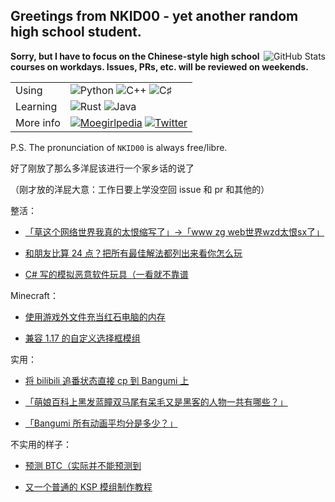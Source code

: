 ## Greetings from NKID00 - yet another random high school student.

<img align="right" src="https://github-readme-stats.vercel.app/api?username=NKID00&show_icons=true&title_color=ff7a9e&icon_color=777" alt="GitHub Stats" />

**Sorry, but I have to focus on the Chinese-style high school courses on workdays. Issues, PRs, etc. will be reviewed on weekends.**

<table>
  <tr>
    <td>Using</td>
    <td><img src="https://img.shields.io/badge/-Python-ff7a9e?style=flat-square&logo=python&logoColor=ffffff" alt="Python" /> <img src="https://img.shields.io/badge/-C%2B%2B-ff7a9e?style=flat-square&logo=C%2B%2B&logoColor=ffffff" alt="C++" /> <img src="https://img.shields.io/badge/-C%20♯-ff7a9e?style=flat-square&logo=C%20Sharp&logoColor=ffffff" alt="C♯" /></td>
  </tr>
  <tr>
    <td>Learning</td>
    <td><img src="https://img.shields.io/badge/-Rust-ff7a9e?style=flat-square&logo=Rust&logoColor=ffffff" alt="Rust" /> <img src="https://img.shields.io/badge/-Java-ff7a9e?style=flat-square&logo=Java&logoColor=ffffff" alt="Java" /></td>
  </tr>
  <tr>
    <td>More info</td>
    <td><a href="https://zh.moegirl.org.cn/User:NKID00"><img src="https://img.shields.io/badge/-Moegirlpedia-ff7a9e?style=flat-square" alt="Moegirlpedia" /></a> <a href="https://twitter.com/NKID00"><img src="https://img.shields.io/badge/-Twitter-ff7a9e?style=flat-square&logo=Twitter&logoColor=ffffff" alt="Twitter" /></td>
  </tr>
</table>

P.S. The pronunciation of `NKID00` is always free/libre.

好了刚放了那么多洋屁该进行一个家乡话的说了

（刚才放的洋屁大意：工作日要上学没空回 issue 和 pr 和其他的）

整活：

- [「草这个网络世界我真的太恨缩写了」->「www zg web世界wzd太恨sx了」](https://github.com/NKID00/jbhhsh)

- [和朋友比算 24 点？把所有最佳解法都列出来看你怎么玩](https://github.com/NKID00/24Game)

- [C# 写的模拟恶意软件玩具（一看就不靠谱](https://github.com/NKID00/toys)

Minecraft：

- [使用游戏外文件充当红石电脑的内存](https://github.com/NKID00/redstone-computer-utilities)

- [兼容 1.17 的自定义选择框模组](https://github.com/NKID00/CustomSelectionBox-New)

实用：

- [将 bilibili 追番状态直接 cp 到 Bangumi 上](https://github.com/wopub/Bilibili2Bangumi)

- [「萌娘百科上黑发蓝瞳双马尾有呆毛又是黑客的人物一共有哪些？」](https://github.com/NKID00/moegirlpedia-category-search)

- [「Bangumi 所有动画平均分是多少？」](https://github.com/NKID00/BangumiAnimeDataset)

不实用的样子：

- [预测 BTC（实际并不能预测到](https://github.com/NKID00/FutureCrypto)

- [又一个普通的 KSP 模组制作教程](https://github.com/NKID00/GuideToKSPModMaking)
